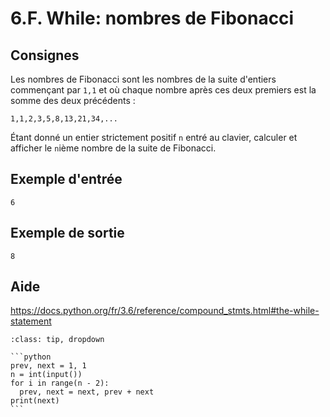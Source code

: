 # 6.F. While: nombres de Fibonacci

## Consignes



Les nombres de Fibonacci sont les nombres de la suite d'entiers commençant par `1,1` et où chaque nombre après ces deux premiers est la somme des deux précédents :

`1,1,2,3,5,8,13,21,34,...`

Étant donné un entier strictement positif `n` entré au clavier, calculer et afficher le `n`ième nombre de la suite de Fibonacci.

## Exemple d'entrée

```
6
```

## Exemple de sortie

```
8
```

## Aide

https://docs.python.org/fr/3.6/reference/compound_stmts.html#the-while-statement

<div id="pad"></div>
            <script>Pythonpad('pad', {'id': '6.F.', 'title': 'Testez votre solution ici', 'src': '# Lire un entier au clavier :\n# a = int(input())\n# Afficher la valeur de a :\n# print(a)\n'})</script>


````{admonition} Cliquez ici pour voir la solution
:class: tip, dropdown

```python
prev, next = 1, 1
n = int(input())
for i in range(n - 2):
  prev, next = next, prev + next
print(next)
```
````
